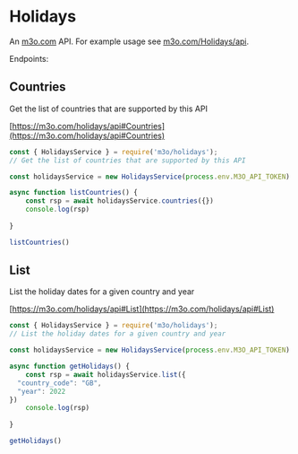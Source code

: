 # Holidays

An [m3o.com](https://m3o.com) API. For example usage see [m3o.com/Holidays/api](https://m3o.com/Holidays/api).

Endpoints:

## Countries

Get the list of countries that are supported by this API


[https://m3o.com/holidays/api#Countries](https://m3o.com/holidays/api#Countries)

```js
const { HolidaysService } = require('m3o/holidays');
// Get the list of countries that are supported by this API

const holidaysService = new HolidaysService(process.env.M3O_API_TOKEN)

async function listCountries() {
	const rsp = await holidaysService.countries({})
	console.log(rsp)
	
}

listCountries()
```
## List

List the holiday dates for a given country and year


[https://m3o.com/holidays/api#List](https://m3o.com/holidays/api#List)

```js
const { HolidaysService } = require('m3o/holidays');
// List the holiday dates for a given country and year

const holidaysService = new HolidaysService(process.env.M3O_API_TOKEN)

async function getHolidays() {
	const rsp = await holidaysService.list({
  "country_code": "GB",
  "year": 2022
})
	console.log(rsp)
	
}

getHolidays()
```
